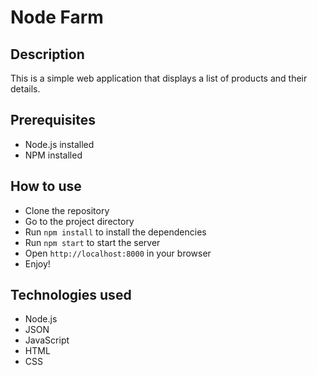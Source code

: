# Node Farm

## Description

This is a simple web application that displays a list of products and their details.

## Prerequisites

- Node.js installed
- NPM installed

## How to use

- Clone the repository
- Go to the project directory
- Run `npm install` to install the dependencies
- Run `npm start` to start the server
- Open `http://localhost:8000` in your browser
- Enjoy!

## Technologies used

- Node.js
- JSON
- JavaScript
- HTML
- CSS

